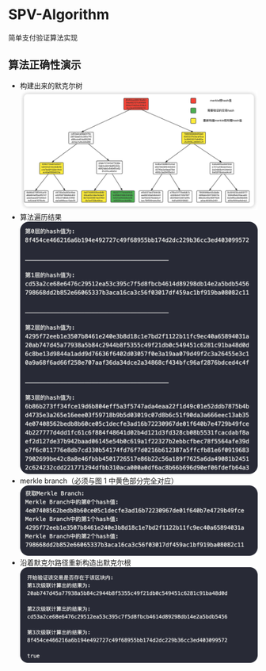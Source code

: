 # SPV-Algorithm

简单支付验证算法实现

## 算法正确性演示
- 构建出来的默克尔树
![](resources/2024-03-07-16-33-19.png)
- 算法遍历结果
![](resources/2024-03-07-16-32-50.png)
- merkle branch（必须与图 1 中黄色部分完全对应）
![](resources/2024-03-07-16-33-59.png)
- 沿着默克尔路径重新构造出默克尔根
![](resources/2024-03-07-16-34-58.png)